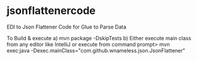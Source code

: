 # jsonflattenercode
EDI to Json Flattener Code for Glue to Parse Data

To Build & execute 
a) mvn package -DskipTests
b) Either execute main class from any editor like IntelliJ or execute from command prompt> mvn exec:java -Dexec.mainClass="com.github.wnameless.json.JsonFlattener"

